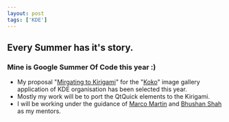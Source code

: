 ```yaml
---
layout: post
tags: ['KDE']
---
```

## Every Summer has it's story.
### Mine is Google Summer Of Code this year :)
* My proposal "[Mirgating to Kirigami](https://storage.googleapis.com/summerofcode-prod.appspot.com/gsoc/core_project/doc/6062690335195136_1491144223_GSoC_2017-Proposal_-_Google_Docs.pdf?Expires=1498435812&GoogleAccessId=summerofcode-prod%40appspot.gserviceaccount.com&Signature=llonLAaIDRbVmmqHBDsMA0wKyy7buwyZbY6FWuetr451Z%2BQddWkf1hRwgfGocFQnpz5o0h3fhWQJhG9m%2Ft%2Bwepnydqej6l3EyLKjYKDtZg46rkjE%2FkCB4fLPLD6ncfN7k6nbrkx8aHS3istH8%2F%2FbtDvN%2F0Fhbqn9USGtHF22Zj9p28P5k2rnHQ3u460dLhb%2FX0%2BAGsFj%2FlJqY4NMUZ4JpD7kUHkWIBCYtndYFDPT%2FEQC%2FxNwamDhKX1nZJNGcj617qW9xmGNeqJej%2FAEqxyFMxhNZNt2cWKDtmpqrZoQBjQBt6Jifgimyho0w8VcZRUaO%2FWlzlUvfJYs1nKZWeBnZg%3D%3D)" for the "[Koko](https://cgit.kde.org/koko.git/)" image gallery application of KDE organisation has been selected this year.
* Mostly my work will be to port the QtQuick elements to the Kirigami.
* I will be working under the guidance of [Marco Martin](http://notmart.org/blog/) and [Bhushan Shah](http://blog.bshah.in/) as my mentors.
